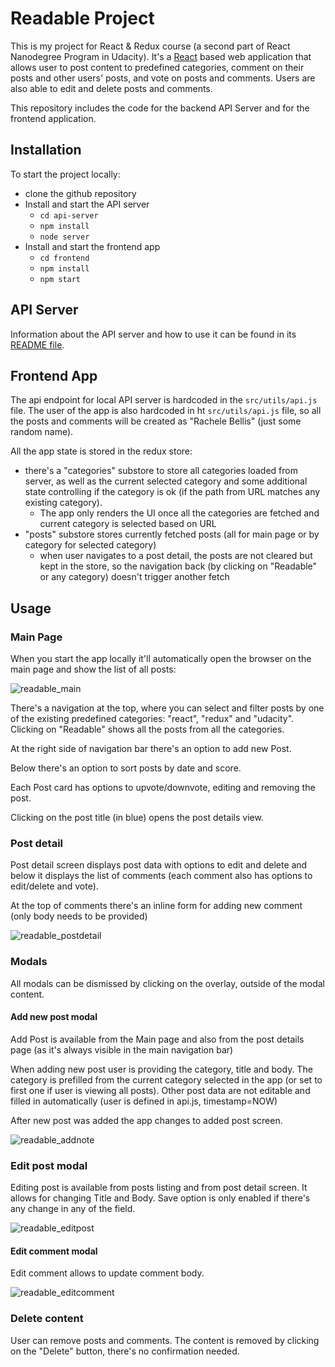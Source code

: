 # Readable Project

This is my project for React & Redux course (a second part of React Nanodegree Program in Udacity). It's a [React](https://facebook.github.io/react/) based web application that allows user to post content to predefined categories, comment on their posts and other users' posts, and vote on posts and comments. Users are also able to edit and delete posts and comments.

This repository includes the code for the backend API Server and for the frontend application.


## Installation

To start the project locally:

* clone the github repository
* Install and start the API server
    - `cd api-server`
    - `npm install`
    - `node server`
* Install and start the frontend app
    - `cd frontend`
    - `npm install`
    - `npm start`


## API Server

Information about the API server and how to use it can be found in its [README file](api-server/README.md).

## Frontend App

The api endpoint for local API server is hardcoded in the `src/utils/api.js` file.
The user of the app is also hardcoded in ht `src/utils/api.js` file, so all the posts and comments will be created as "Rachele Bellis" (just some random name).

All the app state is stored in the redux store:
  
* there's a "categories" substore to store all categories loaded from server, as well as the current selected category and some additional state controlling if the category is ok (if the path from URL matches any existing category). 
  * The app only renders the UI once all the categories are fetched and current category is selected based on URL
* "posts" substore stores currently fetched posts (all for main page or by category for selected category)
  * when user navigates to a post detail, the posts are not cleared but kept in the store, so the navigation back (by clicking on "Readable" or any category) doesn't trigger another fetch


## Usage

### Main Page

When you start the app locally it'll automatically open the browser on the main page and show the list of all posts:

![readable_main](https://user-images.githubusercontent.com/611602/32148001-690e0e0c-bcf0-11e7-8810-70d157d59e88.jpg)

There's a navigation at the top, where you can select and filter posts by one of the existing predefined categories: "react", "redux" and "udacity". Clicking on "Readable" shows all the posts from all the categories.

At the right side of navigation bar there's an option to add new Post.

Below there's an option to sort posts by date and score.

Each Post card has options to upvote/downvote, editing and removing the post.

Clicking on the post title (in blue) opens the post details view.

### Post detail

Post detail screen displays post data with options to edit and delete and below it displays the list of comments (each comment also has options to edit/delete and vote). 

At the top of comments there's an inline form for adding new comment (only body needs to be provided)

![readable_postdetail](https://user-images.githubusercontent.com/611602/32148113-392ead84-bcf2-11e7-8a1c-516ce66b759b.jpg)

### Modals

All modals can be dismissed by clicking on the overlay, outside of the modal content.

#### Add new post modal

Add Post is available from the Main page and also from the post details page (as it's always visible in the main navigation bar)

When adding new post user is providing the category, title and body.
The category is prefilled from the current category selected in the app (or set to first one if user is viewing all posts). Other post data are not editable and filled in automatically (user is defined in api.js, timestamp=NOW)

After new post was added the app changes to added post screen.

![readable_addnote](https://user-images.githubusercontent.com/611602/32148065-4d390a78-bcf1-11e7-8a49-6bb6f90388ba.jpg)

### Edit post modal

Editing post is available from posts listing and from post detail screen. It allows for changing Title and Body. Save option is only enabled if there's any change in any of the field.

![readable_editpost](https://user-images.githubusercontent.com/611602/32148136-92e19da0-bcf2-11e7-9348-ee7bd42ec8cc.jpg)

#### Edit comment modal

Edit comment allows to update comment body.

![readable_editcomment](https://user-images.githubusercontent.com/611602/32148161-f2c38d82-bcf2-11e7-8dfb-aa49b62a593c.jpg)

### Delete content

User can remove posts and comments. The content is removed by clicking on the "Delete" button, there's no confirmation needed.
